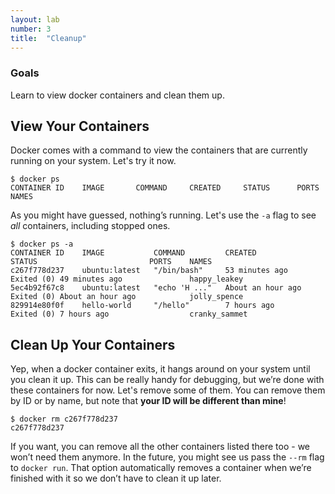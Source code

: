 ```yaml
---
layout: lab
number: 3
title:  "Cleanup"
---
```


### Goals
Learn to view docker containers and clean them up.

## View Your Containers

Docker comes with a command to view the containers that are currently running on
your system. Let's try it now.

```
$ docker ps
CONTAINER ID    IMAGE       COMMAND     CREATED		STATUS      PORTS       NAMES
```

As you might have guessed, nothing’s running. Let's use the `-a` flag to see
*all* containers, including stopped ones.

```
$ docker ps -a
CONTAINER ID    IMAGE           COMMAND         CREATED             STATUS                         PORTS    NAMES
c267f778d237    ubuntu:latest   "/bin/bash"     53 minutes ago      Exited (0) 49 minutes ago               happy_leakey
5ec4b92f67c8    ubuntu:latest   "echo 'H ..."  	About an hour ago   Exited (0) About an hour ago            jolly_spence
829914e80f0f	hello-world     "/hello"        7 hours ago         Exited (0) 7 hours ago                  cranky_sammet

```

## Clean Up Your Containers

Yep, when a docker container exits, it hangs around on your system until you
clean it up. This can be really handy for debugging, but we’re done with these
containers for now. Let's remove some of them. You can remove them by ID or by
name, but note that **your ID will be different than mine**!

```
$ docker rm c267f778d237
c267f778d237
```

If you want, you can remove all the other containers listed there too - we won’t
need them anymore. In the future, you might see us pass the `--rm` flag to
`docker run`. That option automatically removes a container when we’re finished
with it so we don’t have to clean it up later.


